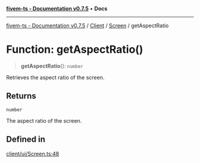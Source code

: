 [**fivem-ts - Documentation v0.7.5**](../../../../../README.md) • **Docs**

***

[fivem-ts - Documentation v0.7.5](../../../../../README.md) / [Client](../../../README.md) / [Screen](../README.md) / getAspectRatio

# Function: getAspectRatio()

> **getAspectRatio**(): `number`

Retrieves the aspect ratio of the screen.

## Returns

`number`

The aspect ratio of the screen.

## Defined in

[client/ui/Screen.ts:48](https://github.com/Purpose-Dev/fivem-ts/blob/main/src/client/ui/Screen.ts#L48)
